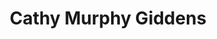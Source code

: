 ---
title: Cathy Murphy Giddens
redirect_from:
  - /Cathy_Murphy
layout: people
image: 
headshot_credit: 
headshot_alt: 
headshot_caption: 
Details:
  Website: 
  Facebook:
  Twitter: 
  Instagram: 
  LinkedIn: 
---